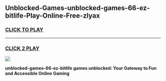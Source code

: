 
## Unblocked-Games-unblocked-games-66-ez-bitlife-Play-Online-Free-zlyax
<h3>
<a href="https://premium76.site?title=unblocked-games-66-ez-bitlife&ref=26A">CLICK TO PLAY</a></h3>
<hr>

<h3>
<a href="https://premium76.site?title=unblocked-games-66-ez-bitlife&ref=26A">CLICK 2 PLAY</a>
  
</h3>

<a href="https://premium76.site?title=unblocked-games-66-ez-bitlife&ref=26A"><img src="https://clearcache.store/games.png"></a>


**unblocked-games-66-ez-bitlife games unblocked: Your Gateway to Fun and Accessible Online Gaming**
